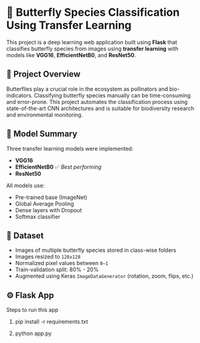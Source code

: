 # 🦋 Butterfly Species Classification Using Transfer Learning

This project is a deep learning web application built using **Flask** that classifies butterfly species from images using **transfer learning** with models like **VGG16**, **EfficientNetB0**, and **ResNet50**.

## 📌 Project Overview

Butterflies play a crucial role in the ecosystem as pollinators and bio-indicators. Classifying butterfly species manually can be time-consuming and error-prone. This project automates the classification process using state-of-the-art CNN architectures and is suitable for biodiversity research and environmental monitoring.

## 🧠 Model Summary

Three transfer learning models were implemented:
- **VGG16**
- **EfficientNetB0** ✅ *Best performing*
- **ResNet50**

All models use:
- Pre-trained base (ImageNet)
- Global Average Pooling
- Dense layers with Dropout
- Softmax classifier

## 🧪 Dataset

- Images of multiple butterfly species stored in class-wise folders
- Images resized to `128x128`
- Normalized pixel values between `0–1`
- Train-validation split: 80% - 20%
- Augmented using Keras `ImageDataGenerator` (rotation, zoom, flips, etc.)

## ⚙️ Flask App 

Steps to run this app

1. pip install -r requirements.txt

2. python app.py
